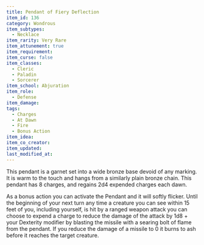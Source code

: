 ```yaml
---
title: Pendant of Fiery Deflection
item_id: 136
category: Wondrous
item_subtypes:
  - Necklace
item_rarity: Very Rare
item_attunement: true
item_requirement:
item_curse: false
item_classes:
  - Cleric
  - Paladin
  - Sorcerer
item_school: Abjuration
item_role:
  - Defense
item_damage:
tags:
  - Charges
  - At Dawn
  - Fire
  - Bonus Action
item_idea:
item_co_creator:
item_updated:
last_modified_at:
---
```


This pendant is a garnet set into a wide bronze base devoid of any marking. It is warm to the touch and hangs from a similarly plain bronze chain. This pendant has 8 charges, and regains 2d4 expended charges each dawn.

As a bonus action you can activate the Pendant and it will softly flicker. Until the beginning of your next turn any time a creature you can see within 15 feet of you, including yourself, is hit by a ranged weapon attack you can choose to expend a charge to reduce the damage of the attack by 1d8 + your Dexterity modifier by blasting the missile with a searing bolt of flame from the pendant. If you reduce the damage of a missile to 0 it burns to ash before it reaches the target creature.
